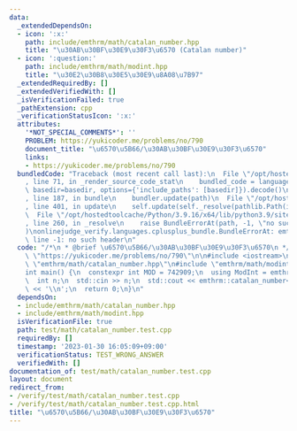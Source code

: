 ```yaml
---
data:
  _extendedDependsOn:
  - icon: ':x:'
    path: include/emthrm/math/catalan_number.hpp
    title: "\u30AB\u30BF\u30E9\u30F3\u6570 (Catalan number)"
  - icon: ':question:'
    path: include/emthrm/math/modint.hpp
    title: "\u30E2\u30B8\u30E5\u30E9\u8A08\u7B97"
  _extendedRequiredBy: []
  _extendedVerifiedWith: []
  _isVerificationFailed: true
  _pathExtension: cpp
  _verificationStatusIcon: ':x:'
  attributes:
    '*NOT_SPECIAL_COMMENTS*': ''
    PROBLEM: https://yukicoder.me/problems/no/790
    document_title: "\u6570\u5B66/\u30AB\u30BF\u30E9\u30F3\u6570"
    links:
    - https://yukicoder.me/problems/no/790
  bundledCode: "Traceback (most recent call last):\n  File \"/opt/hostedtoolcache/Python/3.9.16/x64/lib/python3.9/site-packages/onlinejudge_verify/documentation/build.py\"\
    , line 71, in _render_source_code_stat\n    bundled_code = language.bundle(stat.path,\
    \ basedir=basedir, options={'include_paths': [basedir]}).decode()\n  File \"/opt/hostedtoolcache/Python/3.9.16/x64/lib/python3.9/site-packages/onlinejudge_verify/languages/cplusplus.py\"\
    , line 187, in bundle\n    bundler.update(path)\n  File \"/opt/hostedtoolcache/Python/3.9.16/x64/lib/python3.9/site-packages/onlinejudge_verify/languages/cplusplus_bundle.py\"\
    , line 401, in update\n    self.update(self._resolve(pathlib.Path(included), included_from=path))\n\
    \  File \"/opt/hostedtoolcache/Python/3.9.16/x64/lib/python3.9/site-packages/onlinejudge_verify/languages/cplusplus_bundle.py\"\
    , line 260, in _resolve\n    raise BundleErrorAt(path, -1, \"no such header\"\
    )\nonlinejudge_verify.languages.cplusplus_bundle.BundleErrorAt: emthrm/math/catalan_number.hpp:\
    \ line -1: no such header\n"
  code: "/*\n * @brief \u6570\u5B66/\u30AB\u30BF\u30E9\u30F3\u6570\n */\n#define PROBLEM\
    \ \"https://yukicoder.me/problems/no/790\"\n\n#include <iostream>\n\n#include\
    \ \"emthrm/math/catalan_number.hpp\"\n#include \"emthrm/math/modint.hpp\"\n\n\
    int main() {\n  constexpr int MOD = 742909;\n  using ModInt = emthrm::MInt<MOD>;\n\
    \  int n;\n  std::cin >> n;\n  std::cout << emthrm::catalan_number<MOD>(n)[n]\
    \ << '\\n';\n  return 0;\n}\n"
  dependsOn:
  - include/emthrm/math/catalan_number.hpp
  - include/emthrm/math/modint.hpp
  isVerificationFile: true
  path: test/math/catalan_number.test.cpp
  requiredBy: []
  timestamp: '2023-01-30 16:05:09+09:00'
  verificationStatus: TEST_WRONG_ANSWER
  verifiedWith: []
documentation_of: test/math/catalan_number.test.cpp
layout: document
redirect_from:
- /verify/test/math/catalan_number.test.cpp
- /verify/test/math/catalan_number.test.cpp.html
title: "\u6570\u5B66/\u30AB\u30BF\u30E9\u30F3\u6570"
---
```

